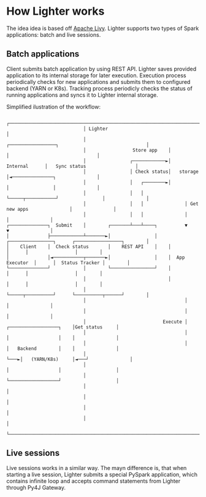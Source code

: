 # How Lighter works

The idea idea is based off [Apache Livy](https://livy.incubator.apache.org/). Lighter supports two types of Spark applications: batch and live sessions.

## Batch applications

Client submits batch application by using REST API. Lighter saves provided application to its internal storage for later execution. Execution process periodically checks for new applications and submits them to configured backend (YARN or K8s). Tracking process periodicly checks the status of running applications and syncs it to Lighter internal storage.

Simplified ilustration of the workflow:

```
                            ┌─────────────────────────────────────────────────────────────────────────────────┐
                            │ Lighter                                                                         │
                            │                              ┌─────────────────┐                                │
                            │                 Store app    │                 │                                │
                            │                ┌────────────►│   Internal      │   Sync status                  │
                            │                │ Check status│   storage       │◄───────────────┐               │
                            │                │   ┌────────►│                 │                │               │
                            │                │   │         └─────┬───────────┘                │               │
                            │                │   │               │ Get new apps               │               │
                            │                │   │               │                            │               │
┌──────────────┐  Submit    │        ┌───────┴───┴────┐          ▼                            ▼               │
│              ├────────────┴───────►│                │    ┌────────────────┐      ┌─────────────────┐        │
│    Client    │  Check status       │    REST API    │    │                │      │                 │        │
│              │◄───────────┬───────►│                │    │  App Executor  │      │  Status Tracker │        │
└──────────────┘            │        └────────────────┘    │                │      │                 │        │
                            │                              │                │      │                 │        │
                            │                              └─────┬──────────┘      └──────────┬──────┘        │
                            │                                    │                            │               │
                            │                                    │                            │               │
                            │                            Execute │    ┌──────────────────┐    │Get status     │
                            │                                    │    │                  │    │               │
                            │                                    │    │   Backend        │    │               │
                            │                                    └───►│   (YARN/K8s)     │◄───┘               │
                            │                                         │                  │                    │
                            │                                         └──────────────────┘                    │
                            │                                                                                 │
                            │                                                                                 │
                            │                                                                                 │
                            │                                                                                 │
                            └─────────────────────────────────────────────────────────────────────────────────┘
```

## Live sessions

Live sessions works in a similar way. The mayn difference is, that when starting a live session, Lighter submits a special PySpark application, which contains infinite loop and accepts command statements from Lighter through Py4J Gateway.
